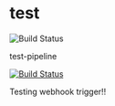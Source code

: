 # test

![![Build Status](http://ec2-18-220-187-112.us-east-2.compute.amazonaws.com:8080/job/parent%20sub/badge/icon)](http://ec2-18-220-187-112.us-east-2.compute.amazonaws.com:8080/job/parent%20sub/)

test-pipeline

[![Build Status](http://ec2-18-220-187-112.us-east-2.compute.amazonaws.com:8080/job/test-pipeline/badge/icon)](http://ec2-18-220-187-112.us-east-2.compute.amazonaws.com:8080/job/test-pipeline)

Testing webhook trigger!!
